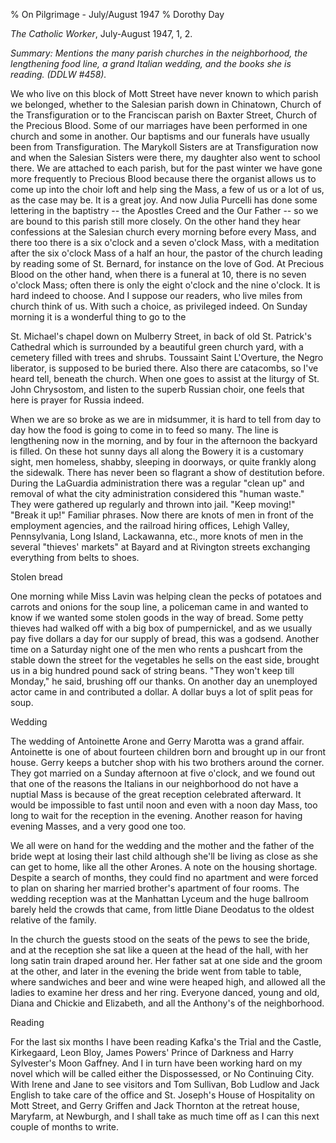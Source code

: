 % On Pilgrimage - July/August 1947
% Dorothy Day

*The Catholic Worker*, July-August 1947, 1, 2.

*Summary: Mentions the many parish churches in the neighborhood, the
lengthening food line, a grand Italian wedding, and the books she is
reading. (DDLW \#458).*

We who live on this block of Mott Street have never known to which
parish we belonged, whether to the Salesian parish down in Chinatown,
Church of the Transfiguration or to the Franciscan parish on Baxter
Street, Church of the Precious Blood. Some of our marriages have been
performed in one church and some in another. Our baptisms and our
funerals have usually been from Transfiguration. The Marykoll Sisters
are at Transfiguration now and when the Salesian Sisters were there, my
daughter also went to school there. We are attached to each parish, but
for the past winter we have gone more frequently to Precious Blood
because there the organist allows us to come up into the choir loft and
help sing the Mass, a few of us or a lot of us, as the case may be. It
is a great joy. And now Julia Purcelli has done some lettering in the
baptistry -- the Apostles Creed and the Our Father -- so we are bound to
this parish still more closely. On the other hand they hear confessions
at the Salesian church every morning before every Mass, and there too
there is a six o'clock and a seven o'clock Mass, with a meditation after
the six o'clock Mass of a half an hour, the pastor of the church leading
by reading some of St. Bernard, for instance on the love of God. At
Precious Blood on the other hand, when there is a funeral at 10, there
is no seven o'clock Mass; often there is only the eight o'clock and the
nine o'clock. It is hard indeed to choose. And I suppose our readers,
who live miles from church think of us. With such a choice, as
privileged indeed. On Sunday morning it is a wonderful thing to go to
the

St. Michael's chapel down on Mulberry Street, in back of old St.
Patrick's Cathedral which is surrounded by a beautiful green church
yard, with a cemetery filled with trees and shrubs. Toussaint Saint
L'Overture, the Negro liberator, is supposed to be buried there. Also
there are catacombs, so I've heard tell, beneath the church. When one
goes to assist at the liturgy of St. John Chrysostom, and listen to the
superb Russian choir, one feels that here is prayer for Russia indeed.

When we are so broke as we are in midsummer, it is hard to tell from day
to day how the food is going to come in to feed so many. The line is
lengthening now in the morning, and by four in the afternoon the
backyard is filled. On these hot sunny days all along the Bowery it is a
customary sight, men homeless, shabby, sleeping in doorways, or quite
frankly along the sidewalk. There has never been so flagrant a show of
destitution before. During the LaGuardia administration there was a
regular "clean up" and removal of what the city administration
considered this "human waste." They were gathered up regularly and
thrown into jail. "Keep moving!" "Break it up!" Familiar phrases. Now
there are knots of men in front of the employment agencies, and the
railroad hiring offices, Lehigh Valley, Pennsylvania, Long Island,
Lackawanna, etc., more knots of men in the several "thieves' markets" at
Bayard and at Rivington streets exchanging everything from belts to
shoes.

Stolen bread

One morning while Miss Lavin was helping clean the pecks of potatoes and
carrots and onions for the soup line, a policeman came in and wanted to
know if we wanted some stolen goods in the way of bread. Some petty
thieves had walked off with a big box of pumpernickel, and as we usually
pay five dollars a day for our supply of bread, this was a godsend.
Another time on a Saturday night one of the men who rents a pushcart
from the stable down the street for the vegetables he sells on the east
side, brought us in a big hundred pound sack of string beans. "They
won't keep till Monday," he said, brushing off our thanks. On another
day an unemployed actor came in and contributed a dollar. A dollar buys
a lot of split peas for soup.

Wedding

The wedding of Antoinette Arone and Gerry Marotta was a grand affair.
Antoinette is one of about fourteen children born and brought up in our
front house. Gerry keeps a butcher shop with his two brothers around the
corner. They got married on a Sunday afternoon at five o'clock, and we
found out that one of the reasons the Italians in our neighborhood do
not have a nuptial Mass is because of the great reception celebrated
afterward. It would be impossible to fast until noon and even with a
noon day Mass, too long to wait for the reception in the evening.
Another reason for having evening Masses, and a very good one too.

We all were on hand for the wedding and the mother and the father of the
bride wept at losing their last child although she'll be living as close
as she can get to home, like all the other Arones. A note on the housing
shortage. Despite a search of months, they could find no apartment and
were forced to plan on sharing her married brother's apartment of four
rooms. The wedding reception was at the Manhattan Lyceum and the huge
ballroom barely held the crowds that came, from little Diane Deodatus to
the oldest relative of the family.

In the church the guests stood on the seats of the pews to see the
bride, and at the reception she sat like a queen at the head of the
hall, with her long satin train draped around her. Her father sat at one
side and the groom at the other, and later in the evening the bride went
from table to table, where sandwiches and beer and wine were heaped
high, and allowed all the ladies to examine her dress and her ring.
Everyone danced, young and old, Diana and Chickie and Elizabeth, and all
the Anthony's of the neighborhood.

Reading

For the last six months I have been reading Kafka's the Trial and the
Castle, Kirkegaard, Leon Bloy, James Powers' Prince of Darkness and
Harry Sylvester's Moon Gaffney. And I in turn have been working hard on
my novel which will be called either the Dispossessed, or No Continuing
City. With Irene and Jane to see visitors and Tom Sullivan, Bob Ludlow
and Jack English to take care of the office and St. Joseph's House of
Hospitality on Mott Street, and Gerry Griffen and Jack Thornton at the
retreat house, Maryfarm, at Newburgh, and I shall take as much time off
as I can this next couple of months to write.
